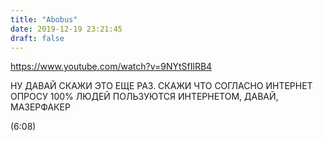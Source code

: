```yaml
---
title: "Abobus"
date: 2019-12-19 23:21:45
draft: false
---
```


https://www.youtube.com/watch?v=9NYtSfIlRB4

НУ ДАВАЙ СКАЖИ ЭТО ЕЩЕ РАЗ. СКАЖИ ЧТО СОГЛАСНО ИНТЕРНЕТ ОПРОСУ 100% ЛЮДЕЙ ПОЛЬЗУЮТСЯ ИНТЕРНЕТОМ, ДАВАЙ, МАЗЕРФАКЕР

(6:08)
